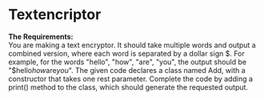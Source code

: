 # Textencriptor
<b>The Requirements:</b></br>
You are making a text encryptor. It should take multiple words and output a combined version, where each word is separated by a dollar sign $.
For example, for the words "hello", "how", "are", "you", the output should be "$hello$how$are$you$".
The given code declares a class named Add, with a constructor that takes one rest parameter.
Complete the code by adding a print() method to the class, which should generate the requested output. 
